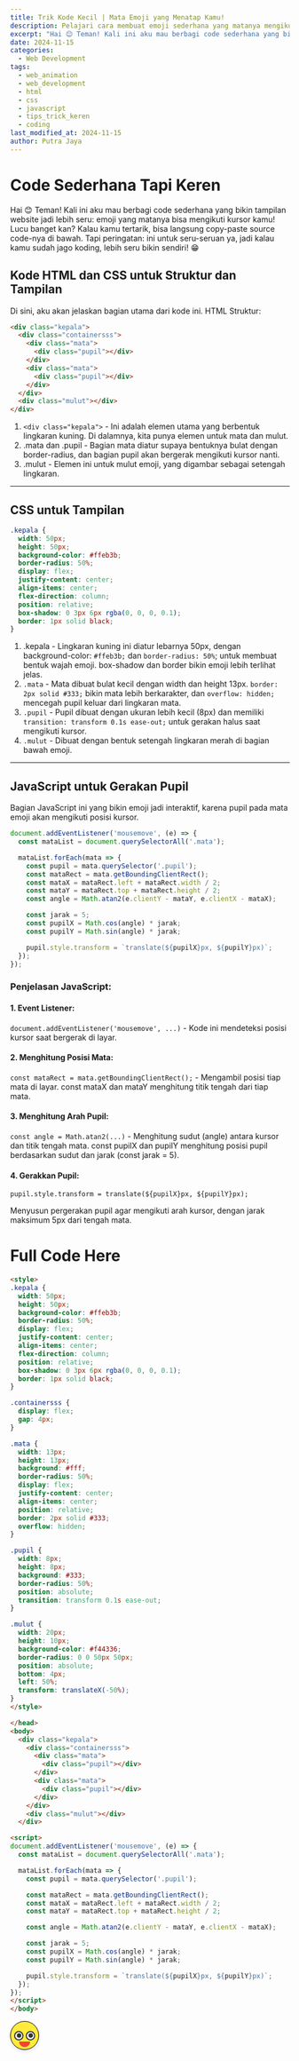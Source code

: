 ```yaml
---
title: Trik Kode Kecil | Mata Emoji yang Menatap Kamu!
description: Pelajari cara membuat emoji sederhana yang matanya mengikuti kursor kamu dengan kode HTML, CSS, dan JavaScript. Kode ini mudah dipahami dan cocok untuk menambah elemen interaktif di halaman webmu. Yuk, coba dan buat tampilan website kamu jadi lebih seru!
excerpt: "Hai 😊 Teman! Kali ini aku mau berbagi code sederhana yang bikin tampilan website jadi lebih seru | emoji yang matanya bisa mengikuti kursor kamu! Lucu banget kan? Kalau kamu tertarik, bisa langsung copy-paste source code-nya di bawah. Tapi peringatan: ini untuk seru-seruan ya, jadi kalau kamu sudah jago koding, lebih seru bikin sendiri! 😁"
date: 2024-11-15
categories:
  - Web Development
tags:
  - web_animation
  - web_development
  - html
  - css
  - javascript
  - tips_trick_keren
  - coding
last_modified_at: 2024-11-15
author: Putra Jaya
---
```

# Code Sederhana Tapi Keren
Hai 😊 Teman! Kali ini aku mau berbagi code sederhana yang bikin tampilan website jadi lebih seru: emoji yang matanya bisa mengikuti kursor kamu! Lucu banget kan? Kalau kamu tertarik, bisa langsung copy-paste source code-nya di bawah. Tapi peringatan: ini untuk seru-seruan ya, jadi kalau kamu sudah jago koding, lebih seru bikin sendiri! 😁
## Kode HTML dan CSS untuk Struktur dan Tampilan

Di sini, aku akan jelaskan bagian utama dari kode ini.
HTML Struktur:
```html
<div class="kepala">
  <div class="containersss">
    <div class="mata">
      <div class="pupil"></div>
    </div>
    <div class="mata">
      <div class="pupil"></div>
    </div>
  </div>
  <div class="mulut"></div>
</div>
```
1. `<div class="kepala">` - Ini adalah elemen utama yang berbentuk lingkaran kuning. Di dalamnya, kita punya elemen untuk mata dan mulut.
2. .mata dan .pupil - Bagian mata diatur supaya bentuknya bulat dengan border-radius, dan bagian pupil akan bergerak mengikuti kursor nanti.
3. .mulut - Elemen ini untuk mulut emoji, yang digambar sebagai setengah lingkaran.

---

## CSS untuk Tampilan
```css
.kepala {
  width: 50px;
  height: 50px;
  background-color: #ffeb3b;
  border-radius: 50%;
  display: flex;
  justify-content: center;
  align-items: center;
  flex-direction: column;
  position: relative;
  box-shadow: 0 3px 6px rgba(0, 0, 0, 0.1);
  border: 1px solid black;
}
```
1. .kepala - Lingkaran kuning ini diatur lebarnya 50px, dengan background-color: `#ffeb3b;` dan `border-radius: 50%`; untuk membuat bentuk wajah emoji. box-shadow dan border bikin emoji lebih terlihat jelas.
2. `.mata` - Mata dibuat bulat kecil dengan width dan height 13px. `border: 2px solid #333;` bikin mata lebih berkarakter, dan `overflow: hidden;` mencegah pupil keluar dari lingkaran mata.
3. `.pupil` - Pupil dibuat dengan ukuran lebih kecil (8px) dan memiliki `transition: transform 0.1s ease-out;` untuk gerakan halus saat mengikuti kursor.
4. `.mulut` - Dibuat dengan bentuk setengah lingkaran merah di bagian bawah emoji.

---

## JavaScript untuk Gerakan Pupil
Bagian JavaScript ini yang bikin emoji jadi interaktif, karena pupil pada mata emoji akan mengikuti posisi kursor.
```js
document.addEventListener('mousemove', (e) => {
  const mataList = document.querySelectorAll('.mata');

  mataList.forEach(mata => {
    const pupil = mata.querySelector('.pupil');
    const mataRect = mata.getBoundingClientRect();
    const mataX = mataRect.left + mataRect.width / 2;
    const mataY = mataRect.top + mataRect.height / 2;
    const angle = Math.atan2(e.clientY - mataY, e.clientX - mataX);

    const jarak = 5;
    const pupilX = Math.cos(angle) * jarak;
    const pupilY = Math.sin(angle) * jarak;

    pupil.style.transform = `translate(${pupilX}px, ${pupilY}px)`;
  });
});
```
### Penjelasan JavaScript:

#### 1. Event Listener:
`document.addEventListener('mousemove', ...)` - Kode ini mendeteksi posisi kursor saat bergerak di layar.
#### 2. Menghitung Posisi Mata:
`const mataRect = mata.getBoundingClientRect();` - Mengambil posisi tiap mata di layar.
const mataX dan mataY menghitung titik tengah dari tiap mata.
#### 3. Menghitung Arah Pupil:
`const angle = Math.atan2(...)` - Menghitung sudut (angle) antara kursor dan titik tengah mata.
const pupilX dan pupilY menghitung posisi pupil berdasarkan sudut dan jarak (const jarak = 5).
#### 4. Gerakkan Pupil:
```
pupil.style.transform = translate(${pupilX}px, ${pupilY}px);
```
Menyusun pergerakan pupil agar mengikuti arah kursor, dengan jarak maksimum 5px dari tengah mata.
# Full Code Here
```html
<style>
.kepala {
  width: 50px;
  height: 50px;
  background-color: #ffeb3b;
  border-radius: 50%;
  display: flex;
  justify-content: center;
  align-items: center;
  flex-direction: column;
  position: relative;
  box-shadow: 0 3px 6px rgba(0, 0, 0, 0.1);
  border: 1px solid black;
}

.containersss {
  display: flex;
  gap: 4px;
}

.mata {
  width: 13px;
  height: 13px;
  background: #fff;
  border-radius: 50%;
  display: flex;
  justify-content: center;
  align-items: center;
  position: relative;
  border: 2px solid #333;
  overflow: hidden;
}

.pupil {
  width: 8px;
  height: 8px;
  background: #333;
  border-radius: 50%;
  position: absolute;
  transition: transform 0.1s ease-out;
}

.mulut {
  width: 20px;
  height: 10px;
  background-color: #f44336;
  border-radius: 0 0 50px 50px;
  position: absolute;
  bottom: 4px;
  left: 50%;
  transform: translateX(-50%);
}
</style>

</head>
<body>
  <div class="kepala">
    <div class="containersss">
      <div class="mata">
        <div class="pupil"></div>
      </div>
      <div class="mata">
        <div class="pupil"></div>
      </div>
    </div>
    <div class="mulut"></div>
  </div>

<script>
document.addEventListener('mousemove', (e) => {
  const mataList = document.querySelectorAll('.mata');

  mataList.forEach(mata => {
    const pupil = mata.querySelector('.pupil');

    const mataRect = mata.getBoundingClientRect();
    const mataX = mataRect.left + mataRect.width / 2;
    const mataY = mataRect.top + mataRect.height / 2;

    const angle = Math.atan2(e.clientY - mataY, e.clientX - mataX);

    const jarak = 5;
    const pupilX = Math.cos(angle) * jarak;
    const pupilY = Math.sin(angle) * jarak;

    pupil.style.transform = `translate(${pupilX}px, ${pupilY}px)`;
  });
});
</script>
</body>
```
<style>
.kepala {
  width: 50px;
  height: 50px;
  background-color: #ffeb3b;
  border-radius: 50%;
  display: flex;
  justify-content: center;
  align-items: center;
  flex-direction: column;
  position: relative;
  box-shadow: 0 3px 6px rgba(0, 0, 0, 0.1);
  border: 1px solid black;
}
.containersss {
  display: flex;
  gap: 4px;
}
.mata {
  width: 13px;
  height: 13px;
  background: #fff;
  border-radius: 50%;
  display: flex;
  justify-content: center;
  align-items: center;
  position: relative;
  border: 2px solid #333;
  overflow: hidden;
}
.pupil {
  width: 8px;
  height: 8px;
  background: #333;
  border-radius: 50%;
  position: absolute;
  transition: transform 0.1s ease-out;
}
.mulut {
  width: 20px;
  height: 10px;
  background-color: #f44336;
  border-radius: 0 0 50px 50px;
  position: absolute;
  bottom: 4px;
  left: 50%;
  transform: translateX(-50%);
}
</style>
</head>
<body>
  <div class="kepala">
    <div class="containersss">
      <div class="mata">
        <div class="pupil"></div>
      </div>
      <div class="mata">
        <div class="pupil"></div>
      </div>
    </div>
    <div class="mulut"></div>
  </div>
<script>
document.addEventListener('mousemove', (e) => {
  const mataList = document.querySelectorAll('.mata');
  mataList.forEach(mata => {
    const pupil = mata.querySelector('.pupil');
    const mataRect = mata.getBoundingClientRect();
    const mataX = mataRect.left + mataRect.width / 2;
    const mataY = mataRect.top + mataRect.height / 2;
    const angle = Math.atan2(e.clientY - mataY, e.clientX - mataX);
    const jarak = 5;
    const pupilX = Math.cos(angle) * jarak;
    const pupilY = Math.sin(angle) * jarak;
    pupil.style.transform = `translate(${pupilX}px, ${pupilY}px)`;
  });
});
</script>
</body>